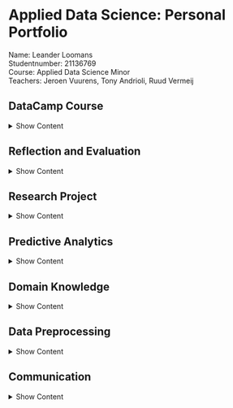 # Applied Data Science: Personal Portfolio
Name: Leander Loomans <br />
Studentnumber: 21136769 <br />
Course: Applied Data Science Minor <br />
Teachers: Jeroen Vuurens, Tony Andrioli, Ruud Vermeij <br />


## DataCamp Course

<details><summary>Show Content</summary>

Overall, the DataCamp courses proved to be very useful. They accompanied the lectures by Jeroen and Tony nicely, and provided a way to bring into practice what you were taught, even if your project was not yet ready for writing code. Then, when the project entered the coding phase, it felt as if I had a head start, because I had already fooled around with lots of the machine learning functions. I have completed 100% of the courses, as can be seen below.

<details><summary>DataCamp Completion</summary>
  
![Image 1](https://github.com/LeanderLoomans/AppliedDataScience_PersonalPortfolio/blob/main/images/DataCamp 0.png)
  
![Image 2](https://github.com/LeanderLoomans/AppliedDataScience_PersonalPortfolio/blob/main/images/DataCamp 1.png)
  
</details>

It should be noted that I was familliar with Python before starting this minor, as it was taught during one of the classes in the first year of my major Software Engineering.

</details>
  
## Reflection and Evaluation

<details><summary>Show Content</summary>

### Reflection on Own Contribution to the Project
At the beginning of the minor, 

### Reflection on Own Learning Objectives

### Evaluation on the Group Project as a Whole

</details>

## Research Project

<details><summary>Show Content</summary>
  
### Task Definition
I was part of Team Dialogue during this minor. Team Dialogue is part of Smart Teddy, an innovative project of The Hague University of Applied Sciences. Its goal is to apply data science to improve the quality of life of dementia patients, by enabling them to stay in their own homes for longer. The Smart Teddy is equipped with sensors, among others a microphone, to monitor the patient and their condition. Algorithms will analyze the gathered data and send the results to a dashboard, where a healthcare professional can easily make an estimation of many patients’ conditions efficiently, reducing the pressure of the volunteers and the care system. When implemented correctly, all this will enable the dementia patients to live at home for longer, thus improving their quality of life. The subjects that will be monitored include presence of emotion, eating patterns and social interaction. Team Dialogue was tasked to find a solution for the latter. Specifically, our group tried to analyze audio signals to try and detect the presence of conversations. Together we formulated our assignment into one research question: "How can data science techniques detect if there is a conversation between at least two people by analyzing audio files?"

### Evaluation
On the whole, I believe that our group did very well. None of us had much (if any) experience with machine learning, and some of us had never even coded a program. I do wish, however, that I could restart the project with my current knowledge. I feel like I could do so much more now, and work so much faster than we did in the first weeks of the project. I also still have many ideas I would have liked to try, to further improve upon what we have. Improvements such as: changing the way we load data into the model, so that we can train on much bigger datasets. Or adding a third model to our final product, that can filter out noise from radio, tv or other sources that can be mistaken for speech. We could have improved our two existing models (detecting speech and comparing speakers) further, for example by adding more unique speakers to avoid overfitting on certain voices. I would have also liked to put more work into the combination of the models. Right now, the output is a percentage of speech present (by the first model) and how often the speaker changes (by the second model). But the second model can hypothetically also be used to give an estimation of how many unique speakers are in the audio, just by writing smarter code that compares more audio fragments than just two consecutive ones. Sadly though, there just wasn’t enough time. The fact that the best ideas came later in the project only shows that I learned so much, that I made a huge improvement over the course of this minor and that I learned many new skills, so I’m certainly happy with that.

### Conclusions
The results we ultimately got on both our models are actually very impressive, especially for a group of first time data scientists. The first model (detecting speech in one MFCC) got an accuracy of 0.89, and the second model (detecting if two MFCCs are the same or different speakers) got an accuracy of 0.94. Both datasets were balanced 50/50 between <i>true</i> and <i>false</i> samples, so those scores really do mean that the models work. The chance of getting those scores with blind guesses is less than 0.000000000000013%. The confusion matrices for both models are shown below. 
  
<details><summary>Confusion Matrices</summary>
  
![Image 3](https://github.com/LeanderLoomans/AppliedDataScience_PersonalPortfolio/blob/main/images/confusion_matrix_voice_detection.png)
  
![Image 4](https://github.com/LeanderLoomans/AppliedDataScience_PersonalPortfolio/blob/main/images/confusion_matrix_voice_comparison.png)
  
</details>

When the two models are combined into the final product, the accuracies for the first and the second model are 0.88 and 0.85 respectively. With these results, we can give an answer to our research question, "How can data science techniques detect if there is a conversation between at least two people by analyzing audio files?". We got our results by training two CNNs, using one MFCC per 0.5 second of audio as input. For the final product, the audio to be analyzed is first split into 0.5 second fragments. Then, each fragment is converted to an MFCC. These are given to the first model to determine if there is speech present. If yes, it is passed on to the next model and compared to the previous MFCC. The second model then decides if the two MFCCs are by the same or a different speaker. This way the program will always work, no matter how many speakers there are, since it was never trained on a specific amount if unique speakers. With the outputs from the two models, the chances of a conversation present can be estimated.

  
### Planning
At the beginning of the minor, we decided to use SCRUM for our planning. A sprint lasted 2 weeks, with daily stand-ups and a retrospective at the end. We put our planning on a scrum board on Taiga at the beginning of each sprint. This was done by the scrum master. We decided that everyone had to have some experience with planning, so each week someone else got to play the role of scrum master. It was my turn during the second sprint. I added the user stories to the scrum board and to each user story, a certain amount of points were assigned based on the amount of time it would take to complete. This allowed us to view our progress in the burn chart at the top of the board, and compare it to the ‘ideal completion rate’ baseline. Finally, the user stories were divided up into individual tasks that could be assigned to the group members. Everyone was responsible to keep their own tasks up to date, so that the rest of the group knew what everyone else was doing and what their progress status was. How the scrum board looked at the end of the sprint can be seen in the figures below.
  
<details><summary>Scrum Board Sprint 2</summary>

Example of the scrum board of sprint 2
![Image 5](https://github.com/LeanderLoomans/AppliedDataScience_PersonalPortfolio/blob/main/images/Scrumboard.png)
  
Example of an unfolded user story
![Image 6](https://github.com/LeanderLoomans/AppliedDataScience_PersonalPortfolio/blob/main/images/Scrumboard_Userstory.png)
  
</details>
  
</details>

## Predictive Analytics

<details><summary>Show Content</summary>

### Selecting a Model

### Configuring a Model

### Training a Model

### Evaluating a Model

### Visualizing the Outcome of a Model

</details>
  
## Domain Knowledge

<details><summary>Show Content</summary>

### Introduction of the Subject Field

### Literature Research

### Explanation of Terminology, Jargon and Definitions

</details>

## Data Preprocessing

<details><summary>Show Content</summary>

### Data Exploration
I found the three datasets that we ended up using by either searching on Google and Kaggle using keywords like ‘speech recognition’, ‘home environment’ or ‘voice activity’, or by following references to datasets in other research, similar to ours. In the case of AVA and CHIME-Home, the datasets were documented in their own papers. I used this to base my informative summaries on, which were used in our own research paper. These summaries are highlighted in the excerpt from our paper below. <br />

<details><summary>Data Summaries in Paper</summary>
  
![Image 7](https://github.com/LeanderLoomans/AppliedDataScience_PersonalPortfolio/blob/main/images/DataInfo.png)
  
</details>

The LibriSpeech dataset, we needed analyze ourselves. For the script that generates datasets for the second model, it was important that the code never tries to exceed the number of speakers or the amount of files that a speaker has. For this purpose, I made the following visualization. <br />
  
<details><summary>Data Visualization LibriSpeech</summary>
  
![Image 7](https://github.com/LeanderLoomans/AppliedDataScience_PersonalPortfolio/blob/main/images/Distribution_LibriSpeech.png)
  
</details>

### Data Cleansing
For creating the testing audio for our final product, we needed speaker audio with the speaker ID as label, mixed with non-speaker audio of a household environment. The most suitable dataset we could find was called 'CHIME-Home', which contained speech and non-speech audio fragments. However, we could not use the speech fragments, since they were not labeled with who was speaking (only if it was an adult male, adult female or child) and there was not enough variation in the speech. I then decided to use the LibriSpeech dataset (which we had already found) for speech audio, and only use the non-speech audio from CHIME-Home. This meant I had to filter out all files containing speech from the dataset, which turned out to be more difficult than expected: instead of having been sorted into folders by label, or containing the label in the filename, each file has a unique string of numbers, for which the corresponding labels were described in a CSV file (one CSV per audiofragment!). So, in order to clean this dataset, I had to write a custom python script that read every audio file, opened the corresponding CSV file, read the label inside it and copy the audiofile to a corresponding labeled folder. This resulted in a folder with only audiofiles containing environmental noises and no speech, which was exactly what we needed. To verify that the data we separated was the correct audio, besides listening to the audio, I checked if the ratio between voice and non-voice audio corresponded with the ratio of labels described in the CHIME-Home documentation, which it did.

[The script can be found here](https://github.com/LeanderLoomans/AppliedDataScience_PersonalPortfolio/blob/main/code/Chime-Home%20Dataset%20Separator.ipynb)

### Data Preparation
The dataset for our second model has to predict whether two speech audio fragments are by the same speaker or by a different speaker. I wrote a script that generates a custom dataset based on the LibriSpeech dataset. The audio files from this set are all in one folder, and have the speaker ID in the filename. The script first allows the user to set two parameters: the amount of different speakers you want to include in the dataset (with a maximum of 251, which is the amount of speaker IDs in the dataset), and how many combinations you want to generate for each speaker. For example, when this is set to 10 combinations, the script will generate 10 combination samples where one speaker is paired with themselves, plus 10 combinations where the speaker is paired with random samples by 10 other speakers. The script separates the audio into 0.5 second fragments: the interval we chose for the model to analyze. This audio fragment is resampled to 44.1kHz to ensure homogeneity over all audio used. It then creates an MFCC of 40x44 for each audio fragment. The script also keeps track of what the labels should be: <i>true</i> for combinations from the same speaker and <i>false</i> for combinations by different speakers. The output is three .npy files: a list of MFCCs by the first audio fragment of the combinations, the MFCCs of the second fragment in the combination, and a list of all corresponding labels. 

[The script can be found here](https://github.com/LeanderLoomans/AppliedDataScience_PersonalPortfolio/blob/main/code/SpeakerCombiGeneratorEnhanced.ipynb)

### Data Explanation
For our research paper, we needed to describe all of the datasets that our models use: AVA-Speech, CHIME-Home and LibriSpeech. I wrote these sections in the ‘Dataset’ and ‘Testing Datasets’ subsections in Methods. These bullet point descriptions (and TABLE I) serve as a quick overview for readers to see what we look for in a dataset for this project, as well as ensuring that, should our research be repeated, the same datasets are used in the same composition we did.


### Data Visualization
A good eample of data visualization is a script I wrote about the AVA-Speech dataset. The code uses the same methods to create MFCCs per 0.5 second of resampled audio, as was used in every code to make the datasets. A random MFCC is visualized, along with a generated pie-chart showing the ratios between labels: ‘NO_SPEECH, CLEAN_SPEECH, SPEECH_WITH_NOISE, SPEECH_WITH_MUSIC’. These visualizations proved to be very useful for verification that the process went right, balancing the datasets in our favour, and to tailor the first layer of each of the networks to accept the input shape (40x44) without error.

[The script can be found here](https://github.com/LeanderLoomans/AppliedDataScience_PersonalPortfolio/blob/main/code/DataVisualisation.ipynb)

</details>

## Communication

<details><summary>Show Content</summary>

### Presentations
I prepared and presented for internal presentations on 20/09/2021, 11/10/2021 and 22/11/2021. This was always together with one other group member, except for the first presentation, which we did with the whole group. I also helped prepare and give the external presentation on 08/10/2021.

### Writing Paper
I started contributing a bit later on the research paper than some of my other group members. There was a moment, a week before Christmas, where we decided to stop trying to improve our product and we all should focus on the paper. Up until then I had only weighed in on the decision making. When I started writing, there was already a clearly defined structure for the document. However, once I did start writing, I wrote a lot of the text in the final version. I wrote the <i>Dataset</i>, <i>Testing Dataset</i>, <i>Data Preparation</i> and <i>Neural Networks</i> sections in <i>Methods</i>. I also wrote the second paragraph of <i>Results</i>, and the last three paragraphs of <i>Recommendation</i>. This comes down to 975 words, which is 23% of the total of 4212 words. This is more than the 1/6 average, since everyone from Team Dialogue participated in writing the paper. <br />
Besides writing, I also gave detailed feedback to all other sections in the paper multiple times, and often joined in on discussions and decision making moments countless other times. In conclusion, I contributed above average to the final version of the paper. However, since some of my group members had started on the paper structure way before the rest joined, they have spent more time on it than I have in total.

[The entire paper can be found here](https://github.com/LeanderLoomans/AppliedDataScience_PersonalPortfolio/blob/main/docs/AppliedDataScience_Paper_V1.pdf)

</details>
